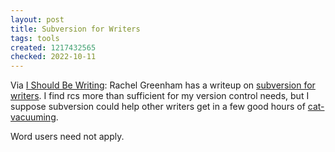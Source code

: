 ```yaml
---
layout: post
title: Subversion for Writers
tags: tools
created: 1217432565
checked: 2022-10-11
---
```

Via [I Should Be Writing](http://web.archive.org/web/20091013082557/http://isbw.murlafferty.com/2008/07/20/isbw-94-truths/):  Rachel Greenham has a writeup on [subversion for writers](http://web.archive.org/web/20100907042051/http://strangenoises.org/subversion-for-writers/).  I find rcs more than sufficient for my version control needs, but I suppose subversion could help other writers get in a few good hours of [cat-vacuuming](http://web.archive.org/web/20120306192302/http://www.cvswriters.com/).

Word users need not apply.
